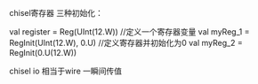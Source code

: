 chisel寄存器 
三种初始化：


val register = Reg(UInt(12.W))                //定义一个寄存器变量
val myReg_1 = RegInit(UInt(12.W), 0.U)          //定义寄存器并初始化为0
val myReg_2 = RegInit(0.U(12.W))



chisel io 相当于wire 一瞬间传值